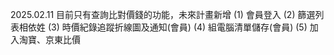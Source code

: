 2025.02.11 目前只有查詢比對價錢的功能，未來計畫新增
	(1) 會員登入
	(2) 篩選列表相依姓
	(3) 時價紀錄追蹤折線圖及通知(會員)
	(4) 組電腦清單儲存(會員)
	(5) 加入淘寶、京東比價